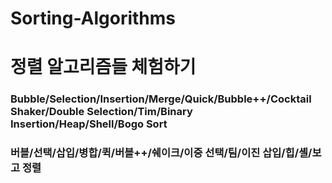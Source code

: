 # Sorting-Algorithms
# 정렬 알고리즘들 체험하기

### Bubble/Selection/Insertion/Merge/Quick/Bubble++/Cocktail Shaker/Double Selection/Tim/Binary Insertion/Heap/Shell/Bogo Sort
### 버블/선택/삽입/병합/퀵/버블++/쉐이크/이중 선택/팀/이진 삽입/힙/셸/보고 정렬
